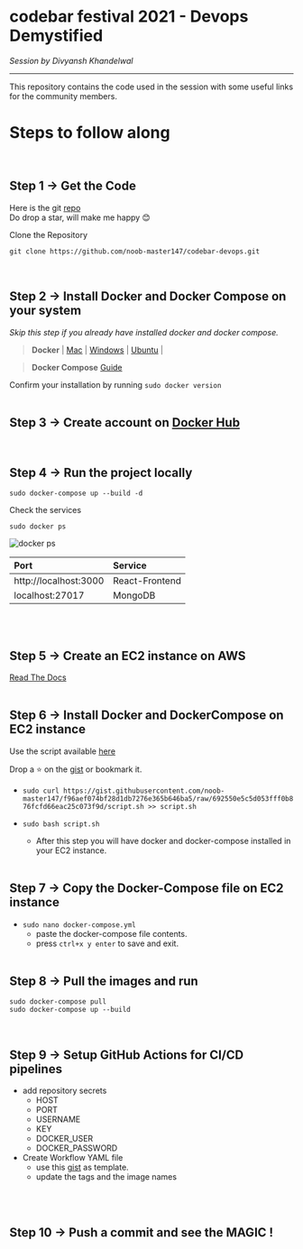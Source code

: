 # codebar festival 2021 - **Devops Demystified**
_Session by Divyansh Khandelwal_

---
This repository contains the code used in the session with some useful links for the community members.


# Steps to follow along 
<br>

## Step 1 -> Get the Code
Here is the git [repo](https://github.com/noob-master147/codebar-devops)  
Do drop a star, will make me happy 😊

Clone the Repository

```
git clone https://github.com/noob-master147/codebar-devops.git

```
<br>

## Step 2 -> Install Docker and Docker Compose on your system

_Skip this step if you already have installed docker and docker compose._  

> **Docker**  | [Mac](https://docs.docker.com/docker-for-mac/install/)  |  [Windows](https://docs.docker.com/docker-for-windows/install/) | [Ubuntu](https://docs.docker.com/engine/install/ubuntu/) |

> **Docker Compose** [Guide](https://docs.docker.com/compose/install/)

Confirm your installation by running ``sudo docker version`` 
<br><br>

## Step 3 -> Create account on [Docker Hub](https://hub.docker.com/)

<br>

## Step 4 -> Run the project locally
```
sudo docker-compose up --build -d
```

Check the services
```
sudo docker ps
```
![docker ps](./images/dps.png)

| Port | Service |
|:---------|:-------------|
| http://localhost:3000  | React-Frontend |
| localhost:27017 | MongoDB |

<br><br>


## Step 5 -> Create an EC2 instance on AWS
[Read The Docs](https://docs.aws.amazon.com/AWSEC2/latest/UserGuide/EC2_GetStarted.html)
<br><br>

## Step 6 -> Install Docker and DockerCompose on EC2 instance
Use the script available [here](https://gist.githubusercontent.com/noob-master147/f96aef074bf28d1db7276e365b646ba5/raw/692550e5c5d053fff0b876fcfd66eac25c073f9d/script.sh)

Drop a ⭐ on the [gist](https://gist.github.com/noob-master147/f96aef074bf28d1db7276e365b646ba5) or bookmark it.

* ```sudo curl https://gist.githubusercontent.com/noob-master147/f96aef074bf28d1db7276e365b646ba5/raw/692550e5c5d053fff0b876fcfd66eac25c073f9d/script.sh >> script.sh```

* ```sudo bash script.sh``` 
    * After this step you will have docker and docker-compose installed in your EC2 instance. 
<br><br>

## Step 7 -> Copy the Docker-Compose file on EC2 instance
* ```sudo nano docker-compose.yml```
    * paste the docker-compose file contents.
    * press ```ctrl+x y enter``` to save and exit.
<br><br>

## Step 8 -> Pull the images and run
```
sudo docker-compose pull
sudo docker-compose up --build 
```
<br>

## Step 9 -> Setup GitHub Actions for CI/CD pipelines
* add repository secrets
    * HOST
    * PORT
    * USERNAME
    * KEY
    * DOCKER_USER
    * DOCKER_PASSWORD
* Create Workflow YAML file
    * use this [gist](https://gist.github.com/noob-master147/ffa07670434e4696d4a3a29974f30755) as template.
    * update the tags and the image names

<br><br>

## Step 10 -> Push a commit and see the MAGIC !

